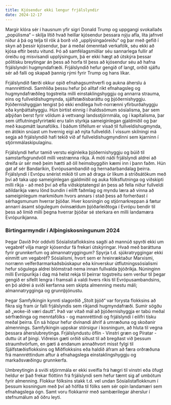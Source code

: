 ```yaml
---
title: Kjósendur ekki lengur frjálslyndir
date: 2024-12-17
---
```


Margir klóra sér í hausnum yfir sigri Donald Trump og uppgangi svokallaðs „popúlisma“ – skilja lítið
hvað heillar kjósendur þessara nýju afla, líta jafnvel niður á þá og telja til rök á borð við
„upplýsingaóreiðu“ og þar með gefið í skyn að þessir kjósendur, þar á meðal ómenntað verkafólk, séu
ekki að kjósa eftir bestu vitund. Þó að samfélagsmiðlar séu sannarlega fullir af óreiðu og misvísandi
upplýsingum, þá er ekki hægt að útskýra þessar pólitísku breytingar án þess að horfa til þess að
kjósendur séu að hafna frjálslyndri hugmyndafræði. Frjálslyndið hefur gengið of langt, orðið sjálfu
sér að falli og skapað þannig rými fyrir Trump og hans líkar.

Frjálslyndið færði okkur opið efnahagsumhverfi og aukna áherslu á mannréttindi. Samhliða þessu hefur
þó alltaf ríkt efnahagsleg og hugmyndafræðileg togstreita milli einstaklingshyggju og annarra
strauma, eins og fullveldishugmynda, sjálfstæðisbaráttu og þjóðernishyggju. Þjóðernishyggjan tengist
þó ekki endilega hvít-norrænni yfirburðahyggju eða kynþáttahyggju. Hún birtist einnig í íhaldssömum
sósíalisma, þar sem alþýðan berst fyrir völdum á vettvangi landsstjórnmála, og í kapítalisma, þar
sem útflutningsfyrirtæki eru talin styrkja sameiginlegan gjaldmiðil og þar með kaupmátt launafólks.
Í báðum tilfellum er vísað til fullveldishugmynda, en átökin snúast um hvernig eigi að nýta
fullveldið. Í vissum skilningi má segja að frjálslyndið hafi tekið við af fullveldishugmyndinni sem
kjarninn í stjórnmálaskipulaginu.

Frjálslyndi hefur tamið verstu eiginleika þjóðernishyggju og búið til samstarfsgrundvöll milli
vestrænna ríkja. Á móti náði frjálslyndi aldrei að dreifa úr sér með þeim hætti að öll heimsbyggðin
kæmi inn í þann faðm. Hún gat af sér Bandaríkin, Evrópusambandið og hernaðarbandalag þeirra.
Frjálslyndi í Evrópu snérist mikið til um að draga úr líkum á stríðsátökum með því að taka upp
sameiginlegan gjaldmiðil og auka fólksflutninga og viðskipti milli ríkja - að með því að efla
viðskiptatengsl án þess að fella niður fullveldi aðildaríkja væru lönd bundin í eilíft faðmlag og
myndu læra að vinna að sameiginlegum markmiðum hvors annars í stað þess að forherðast í sérhagsmunum
hverrar þjóðar. Hver kosningin og stjórnarkreppan á fætur annarri ásamt sögulegum óvinsældum
þjóðarleiðtoga í Evrópu bendir til þess að límið milli þegna hverrar þjóðar sé sterkara en milli
landamæra Evrópuríkjanna.

### Birtingarmyndir í Alþingiskosningunum 2024

Þegar Davíð Þór oddviti Sósíalistaflokksins sagði að mannúð spyrði ekki um vegabréf vilja margir
kjósendur fá frekari útskýringar. Hvað með baráttuna fyrir grunnkerfum og almannatryggingum? Spyrja
t.d. sjúkratryggingar ekki einmitt um vegabréf? Sósíalismi, hvort sem er hreinræktaður Marxismi,
norrænn velferðarmarkaðsbúskapur eða kínverskur útflutningssósíalismi hefur sögulega aldrei
blómstrað nema innan fullvalda þjóðríkja. Núninginn milli Evrópuríkja í dag má helst rekja til
þeirrar togstreitu sem verður til þegar gengið er sífellt lengra í framsali á valdi hvers ríkis til
Evrópusambandsins, en þó aldrei á sviði kerfanna sem skipta almenning mestu máli; almannatrygginga
og grunnþjónustu.

Þegar Samfylkingin kynnti slagorðið „Stolt þjóð“ var forysta flokksins að fikra sig fram úr falli
frjálslyndis sem ríkjandi hugmyndafræði. Sumir sögðu að „woke-ið væri dautt“. Það var vitað mál að
þjóðernishyggja er tabú meðal sérfræðinga og menntafólks - og mannréttindi og frjálslyndi í eilífri
tísku meðal þeirra. En sá hópur hefur dvínandi áhrif á umræðuna og skoðanir almennings. Samfylkingin
uppskar stórsigur í kosningum, að hluta til vegna þessara áherslubreytinga. Frjálslyndustu öflin -
Vinstri græn og Píratar - duttu út af þingi. Viðreisn gæti orðið síðust til að bregðast við þessum
straumhvörfum, en gæti á endanum annaðhvort misst fylgi til Sjálfstæðisflokksins og Miðflokksins eða
haldið áfram að færa orðræðuna frá mannréttindum aftur á efnahagslega einstaklingshyggju og
markaðsvæðingu grunnkerfa.

Umbreytingin á sviði stjórnmála er ekki sveifla frá hægri til vinstri eða öfugt heldur er það
frekar flóttinn frá frjálslyndi sem hefur tæmt sig af umbótum fyrir almenning. Flokkur fólksins
stakk t.d. vel undan Sósíalistaflokknum í þessum kosningum með því að höfða til fólks sem sér opin
landamæri sem efnahagslega ógn. Samt voru flokkarnir með sambærilegar áherslur í stefnumálum að öðru
leyti.
